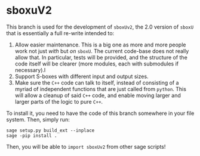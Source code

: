 # sboxuV2

This branch is used for the development of `sboxUv2`, the 2.0 version of `sboxU` that is essentially a full re-write intended to:
1. Allow easier maintenance. This is a big one as more and more people work not just *with* but *on* `sboxU`. The current code-base does not really allow that. In particular, tests will be provided, and the structure of the code itself will be clearer (more modules, each with submodules if necessary).l
2. Support S-boxes with different input and output sizes.
3. Make sure the `C++` code can talk to itself, instead of consisting of a myriad of independent functions that are just called from `python`. This will allow a cleanup of said `C++` code, and enable moving larger and larger parts of the logic to pure `C++`.


To install it, you need to have the code of this branch somewhere in your file system. Then, simply run:

```
sage setup.py build_ext --inplace
sage -pip install .
```

Then, you will be able to `import sboxUv2` from other sage scripts!
